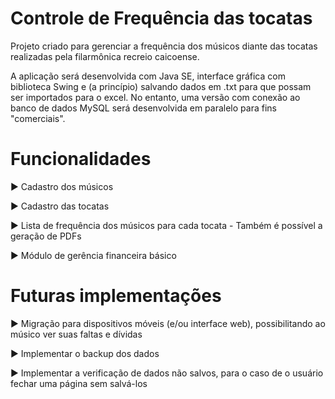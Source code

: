 # Controle de Frequência das tocatas
Projeto criado para gerenciar a frequência dos músicos diante das tocatas realizadas pela filarmônica recreio caicoense.

A aplicação será desenvolvida com Java SE, interface gráfica com biblioteca Swing e (a princípio) salvando dados em .txt para que possam ser importados para o excel. No entanto, uma versão com conexão ao banco de dados MySQL será desenvolvida em paralelo para fins "comerciais".

# Funcionalidades
  ► Cadastro dos músicos
  
  ► Cadastro das tocatas
  
  ► Lista de frequência dos músicos para cada tocata
    - Também é possível a geração de PDFs

  ► Módulo de gerência financeira básico
  

# Futuras implementações
  ► Migração para dispositivos móveis (e/ou interface web), possibilitando ao músico ver suas faltas e dívidas

  ► Implementar o backup dos dados

  ► Implementar a verificação de dados não salvos, para o caso de o usuário fechar uma página sem salvá-los

